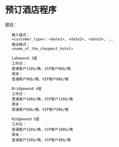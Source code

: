 预订酒店程序
=====================
题目：

       输入格式：
       <customer_type>: <date1>, <date2>, <date3>, ...
       输出格式：
       <name_of_the_cheapest_hotel>

       Lakewood 3星
       工作日：
       普通客户110$/晚，VIP客户80$/晚
       周末：
       普通客户90$/晚，VIP客户80$/晚

       Bridgewood 4星
       工作日：
       普通客户160$/晚，VIP客户110$/晚
       周末：
       普通客户60$/晚，VIP客户50$/晚

       Ridgewood 5星
       工作日：
       普通客户220$/晚，VIP客户100$/晚
       周末：
       普通客户150$/晚，VIP客户40$/晚